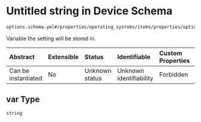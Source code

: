 # Untitled string in Device Schema

```txt
options.schema.yml#/properties/operating_systems/items/properties/options/items/properties/var
```

Variable the setting will be stored in.

| Abstract            | Extensible | Status         | Identifiable            | Custom Properties | Additional Properties | Access Restrictions | Defined In                                                          |
| :------------------ | :--------- | :------------- | :---------------------- | :---------------- | :-------------------- | :------------------ | :------------------------------------------------------------------ |
| Can be instantiated | No         | Unknown status | Unknown identifiability | Forbidden         | Allowed               | none                | [device.schema.json*](../device.schema.json "open original schema") |

## var Type

`string`
